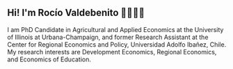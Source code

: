 ## Hi! I'm Rocío Valdebenito 👋👩🏽‍💻

I am PhD Candidate in Agricultural and Applied Economics at the University of Illinois at Urbana-Champaign, and former Research Assistant at the Center for Regional Economics and Policy, Universidad Adolfo Ibañez, Chile. My research interests are Development Economics, Regional Economics, and Economics of Education.




